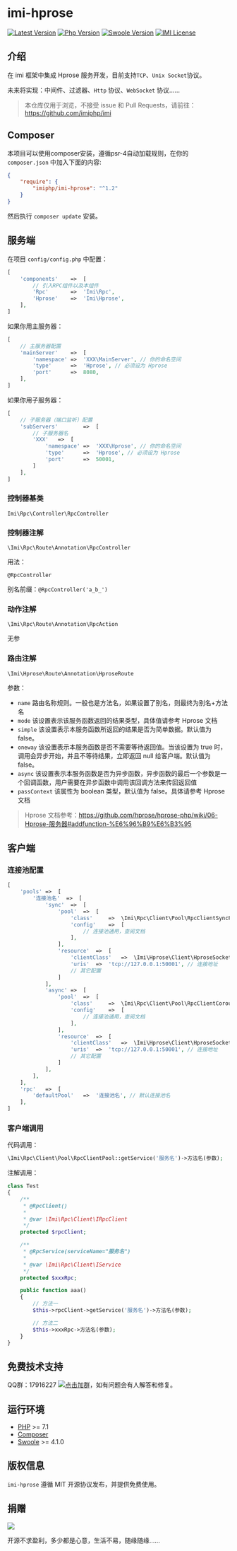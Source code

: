 # imi-hprose

[![Latest Version](https://img.shields.io/packagist/v/imiphp/imi-hprose.svg)](https://packagist.org/packages/imiphp/imi-hprose)
[![Php Version](https://img.shields.io/badge/php-%3E=7.1-brightgreen.svg)](https://secure.php.net/)
[![Swoole Version](https://img.shields.io/badge/swoole-%3E=4.1.0-brightgreen.svg)](https://github.com/swoole/swoole-src)
[![IMI License](https://img.shields.io/github/license/imiphp/imi-hprose.svg)](https://github.com/imiphp/imi-hprose/blob/master/LICENSE)

## 介绍

在 imi 框架中集成 Hprose 服务开发，目前支持`TCP`、`Unix Socket`协议。

未来将实现：中间件、过滤器、`Http` 协议、`WebSocket` 协议……

> 本仓库仅用于浏览，不接受 issue 和 Pull Requests，请前往：<https://github.com/imiphp/imi>

## Composer

本项目可以使用composer安装，遵循psr-4自动加载规则，在你的 `composer.json` 中加入下面的内容:

```json
{
    "require": {
        "imiphp/imi-hprose": "^1.2"
    }
}
```

然后执行 `composer update` 安装。

## 服务端

在项目 `config/config.php` 中配置：

```php
[
    'components'    =>  [
        // 引入RPC组件以及本组件
        'Rpc'    	=>  'Imi\Rpc',
        'Hprose'    =>  'Imi\Hprose',
    ],
]
```

如果你用主服务器：

```php
[
    // 主服务器配置
	'mainServer'	=>	[
		'namespace'	=>	'XXX\MainServer', // 你的命名空间
		'type'		=>	'Hprose', // 必须设为 Hprose
		'port'		=>	8080,
	],
]
```

如果你用子服务器：

```php
[
    // 子服务器（端口监听）配置
	'subServers'		=>	[
		// 子服务器名
		'XXX'	=>	[
			'namespace'	=>	'XXX\Hprose', // 你的命名空间
			'type'		=>	'Hprose', // 必须设为 Hprose
			'port'		=>	50001,
		]
	],
]
```

### 控制器基类

`Imi\Rpc\Controller\RpcController`

### 控制器注解

`\Imi\Rpc\Route\Annotation\RpcController`

用法：

`@RpcController`

别名前缀：`@RpcController('a_b_')`

### 动作注解

`\Imi\Rpc\Route\Annotation\RpcAction`

无参

### 路由注解

`\Imi\Hprose\Route\Annotation\HproseRoute`

参数：

- `name` 路由名称规则。一般也是方法名，如果设置了别名，则最终为别名+方法名
- `mode` 该设置表示该服务函数返回的结果类型，具体值请参考 Hprose 文档
- `simple` 该设置表示本服务函数所返回的结果是否为简单数据。默认值为 false。
- `oneway` 该设置表示本服务函数是否不需要等待返回值。当该设置为 true 时，调用会异步开始，并且不等待结果，立即返回 null 给客户端。默认值为 false。
- `async` 该设置表示本服务函数是否为异步函数，异步函数的最后一个参数是一个回调函数，用户需要在异步函数中调用该回调方法来传回返回值
- `passContext` 该属性为 boolean 类型，默认值为 false。具体请参考 Hprose 文档

> Hprose 文档参考：https://github.com/hprose/hprose-php/wiki/06-Hprose-服务器#addfunction-%E6%96%B9%E6%B3%95

## 客户端

### 连接池配置

```php
[
	'pools'	=>	[
		'连接池名'	=>	[
			'sync'	=>	[
				'pool'	=>	[
					'class'		=>	\Imi\Rpc\Client\Pool\RpcClientSyncPool::class,
					'config'	=>	[
						// 连接池通用，查阅文档
					],
				],
				'resource'	=>	[
					'clientClass'	=>	\Imi\Hprose\Client\HproseSocketClient::class,
					'uris'	=>	'tcp://127.0.0.1:50001', // 连接地址
					// 其它配置
				]
			],
			'async'	=>	[
				'pool'	=>	[
					'class'		=>	\Imi\Rpc\Client\Pool\RpcClientCoroutinePool::class,
					'config'	=>	[
						// 连接池通用，查阅文档
					],
				],
				'resource'	=>	[
					'clientClass'	=>	\Imi\Hprose\Client\HproseSocketClient::class,
					'uris'	=>	'tcp://127.0.0.1:50001', // 连接地址
					// 其它配置
				]
			],
		],
	],
	'rpc'	=>	[
		'defaultPool'	=>	'连接池名', // 默认连接池名
	],
]
```

### 客户端调用

代码调用：

```php
\Imi\Rpc\Client\Pool\RpcClientPool::getService('服务名')->方法名(参数);
```

注解调用：

```php
class Test
{
	/**
	 * @RpcClient()
	 *
	 * @var \Imi\Rpc\Client\IRpcClient
	 */
	protected $rpcClient;

	/**
	 * @RpcService(serviceName="服务名")
	 *
	 * @var \Imi\Rpc\Client\IService
	 */
	protected $xxxRpc;

	public function aaa()
	{
		// 方法一
		$this->rpcClient->getService('服务名')->方法名(参数);

		// 方法二
		$this->xxxRpc->方法名(参数);
	}
}
```

## 免费技术支持

QQ群：17916227 [![点击加群](https://pub.idqqimg.com/wpa/images/group.png "点击加群")](https://jq.qq.com/?_wv=1027&k=5wXf4Zq)，如有问题会有人解答和修复。

## 运行环境

- [PHP](https://php.net/) >= 7.1
- [Composer](https://getcomposer.org/)
- [Swoole](https://www.swoole.com/) >= 4.1.0

## 版权信息

`imi-hprose` 遵循 MIT 开源协议发布，并提供免费使用。

## 捐赠

<img src="https://raw.githubusercontent.com/imiphp/imi-hprose/dev/res/pay.png"/>

开源不求盈利，多少都是心意，生活不易，随缘随缘……
